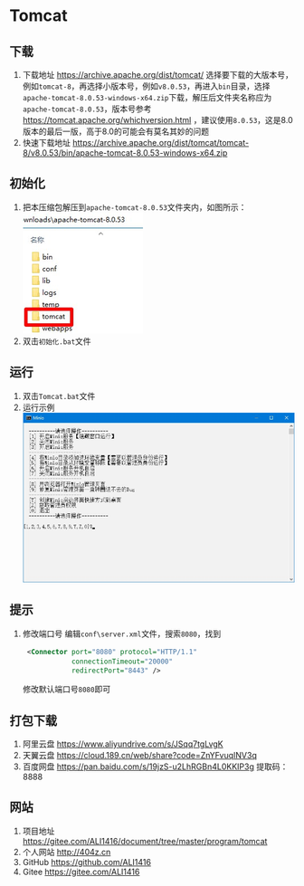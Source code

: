 # Tomcat

## 下载
1. 下载地址 https://archive.apache.org/dist/tomcat/ 选择要下载的大版本号，例如`tomcat-8`，再选择小版本号，例如`v8.0.53`，再进入`bin`目录，选择`apache-tomcat-8.0.53-windows-x64.zip`下载，解压后文件夹名称应为`apache-tomcat-8.0.53`，版本号参考 https://tomcat.apache.org/whichversion.html ，建议使用`8.0.53`，这是8.0版本的最后一版，高于8.0的可能会有莫名其妙的问题
2. 快速下载地址 https://archive.apache.org/dist/tomcat/tomcat-8/v8.0.53/bin/apache-tomcat-8.0.53-windows-x64.zip

## 初始化
1. 把本压缩包解压到`apache-tomcat-8.0.53`文件夹内，如图所示：  
![初始化示例](img/初始化示例.jpg)
2. 双击`初始化.bat`文件

## 运行
1. 双击`Tomcat.bat`文件
2. 运行示例  
![运行示例](img/运行示例.jpg)

## 提示
1. 修改端口号
   编辑`conf\server.xml`文件，搜索`8080`，找到
   ```xml
    <Connector port="8080" protocol="HTTP/1.1"
               connectionTimeout="20000"
               redirectPort="8443" />
   ```
   修改默认端口号`8080`即可

## 打包下载
1. 阿里云盘 https://www.aliyundrive.com/s/JSqq7tgLvgK
2. 天翼云盘 https://cloud.189.cn/web/share?code=ZnYFvuqINV3q
3. 百度网盘 https://pan.baidu.com/s/19jzS-u2LhRGBn4L0KKIP3g 提取码：8888

## 网站
1. 项目地址 https://gitee.com/ALI1416/document/tree/master/program/tomcat
2. 个人网站 http://404z.cn
3. GitHub https://github.com/ALI1416
4. Gitee https://gitee.com/ALI1416
